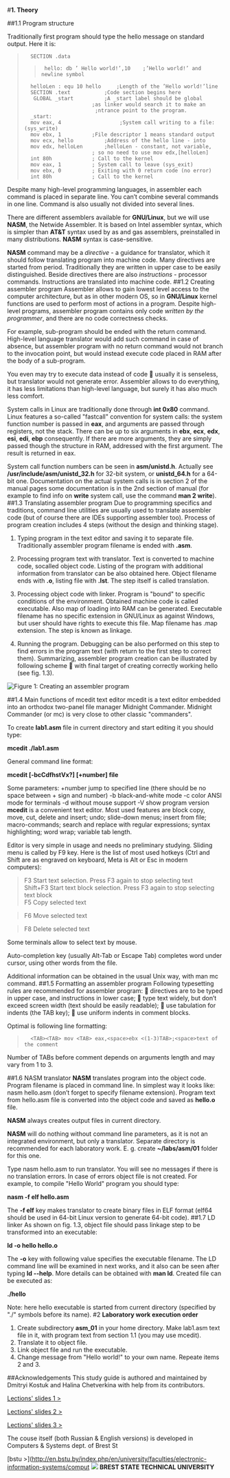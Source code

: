 
#**1. Theory** 

##1.1 Program structure  

Traditionally first program should type the hello message on standard output. Here it is: 

>		SECTION .data
>>		hello: db ’ Hello world!’,10 	;’Hello world!’ and newline symbol
>		helloLen : equ 10 hello 	;Length of the ’Hello world!’line
>		SECTION .text 			;Code section begins here 
>		 GLOBAL _start			;A _start label should be global
>					        ;as linker would search it to make an
>					         ;ntrance point to the program.
>		_start:
>		mov eax, 4 	                 ;System call writing to a file: (sys_write)  
>		mov ebx, 1			;File descriptor 1 means standard output  
>		mov ecx, hello			;Address of the hello line - into   
>		mov edx, helloLen 		;helloLen - constant, not variable,  
>				       		; so no need to use mov edx,[helloLen]
>		int 80h 			; Call to the kernel
>		mov eax, 1 			; System call to leave (sys_exit)
>		mov ebx, 0 			; Exiting with 0 return code (no error)
>		int 80h 			; Call to the kernel  

Despite many high-level programming languages, in assembler each command is placed
in separate line. You can’t combine several commands in one line. Command is also usually
not divided into several lines.

There are different assemblers available for **GNU/Linux**, but we will use **NASM**, the
Netwide Assembler. It is based on Intel assembler syntax, which is simpler than **AT&T**
syntax used by as and gas assemblers, preinstalled in many distributions.
**NASM** syntax is case-sensitive.  

**NASM** command may be a *directive* - a guidance for translator, which it should follow
translating program into machine code. Many directives are started from period. Traditionally
they are written in upper case to be easily distinguished. Beside directives there
are also *instructions* - processor commands. Instructions are translated into machine
code.
##1.2 Creating assembler program
Assembler allows to gain lowest level access to the computer architecture, but as in other
modern OS, so in **GNU/Linux** kernel functions are used to perform most of actions in a
program. Despite high-level programs, assembler program contains only code *written by
the programmer*, and there are no code correctness checks.

For example, sub-program should be ended with the return command. High-level
language translator would add such command in case of absence, but assembler program
with no return command would not branch to the invocation point, but would instead
execute code placed in RAM after the body of a sub-program.  

You even may try to execute data instead of code  usually it is senseless, but translator
would not generate error. Assembler allows to do everything, it has less limitations
than high-level language, but surely it has also much less comfort.

System calls in Linux are traditionally done through **int 0x80** command. Linux features
a so-called "fastcall" convention for system calls: the system function number is
passed in **eax**, and arguments are passed through registers, not the stack. There can be
up to six arguments in **ebx**, **ecx**, **edx**, **esi**, **edi**, **ebp** consequently. If there are more arguments,
they are simply passed though the structure in RAM, addressed with the first
argument. The result is returned in eax.  

System call function numbers can be seen in **asm/unistd.h**.
Actually see **/usr/include/asm/unistd_32.h** for 32-bit system, or **unistd_64.h** for a
64-bit one. Documentation on the actual system calls is in section 2 of the manual pages
some documentation is in the 2nd section of manual (for example to find info on **write**
system call, use the command **man 2 write**).
##1.3 Translating assembler program
Due to programming specifics and traditions, command line utilities are usually used to
translate assembler code (but of course there are IDEs supporting assembler too). Process
of program creation includes 4 steps (without the design and thinking stage).  

1. Typing program in the text editor and saving it to separate file. Traditionally assembler
program filename is ended with **.asm**.  

2. Processing program text with translator. Text is converted to machine code, socalled
object code. Listing of the program with additional information from translator
can be also obtained here. Object filename ends with **.o**, listing file with **.lst**.
The step itself is called translation.  

3. Processing object code with linker. Program is "bound" to specific conditions of
the environment. Obtained machine code is called executable. Also map of loading
into RAM can be generated. Executable filename has no specific extension in GNU/Linux as against Windows, but user should have rights to execute this file.
Map filename has .map extension. The step is known as linkage.  

4. Running the program. Debugging can be also performed on this step to find errors
in the program text (with return to the first step to correct them).
Summarizing, assembler program creation can be illustrated by following scheme 
with final target of creating correctly working hello (see fig. 1.3).    

![Figure 1: Creating an assembler program](Page1.jpg)    

##1.4 Main functions of mcedit text editor
mcedit is a text editor embedded into an orthodox two-panel file manager Midnight
Commander. Midnight Commander (or mc) is very close to other classic "commanders".

To create **lab1.asm** file in current directory and start editing it you should type:

**mcedit ./lab1.asm**

General command line format:

**mcedit [-bcCdfhstVx?] [+number] file**

Some parameters:
+number jump to specified line (there should be no space between + sign
and number)
-b black-and-white mode
-c color ANSI mode for terminals
-d without mouse support
-V show program version
**mcedit** is a convenient text editor. Most used features are block copy, move, cut, delete
and insert; undo; slide-down menus; insert from file; macro-commands; search and replace
with regular expressions; syntax highlighting; word wrap; variable tab length.

Editor is very simple in usage and needs no preliminary studying. Sliding menu is
called by F9 key. Here is the list of most used hotkeys (Ctrl and Shift are as engraved on
keyboard, Meta is Alt or Esc in modern computers):

>F3            Start text selection. Press F3 again to stop selecting text  
>Shift+F3      Start text block selection. Press F3 again to stop selecting text block  
>F5 	       Copy selected text

>F6			Move selected text

>F8 		Delete selected text  


Some terminals allow to select text by mouse.

Auto-completion key (usually Alt-Tab or Escape Tab) completes word under cursor,
using other words from the file.

Additional information can be obtained in the usual Unix way, with man mc command.
##1.5 Formatting an assembler program
Following typesetting rules are recommended for assembler program:
 directives are to be typed in upper case, and instructions in lower case;
 type text widely, but don’t exceed screen width (text should be easily readable);
 use tabulation for indents (the TAB key);
 use uniform indents in comment blocks.

Optimal is following line formatting:

>		<TAB><TAB> mov <TAB> eax,<space>ebx <(1-3)TAB>;<space>text of the comment
Number of TABs before comment depends on arguments length and may vary from
1 to 3.  

##1.6 NASM translator
**NASM** translates program into the object code. Program filename is placed in command
line. In simplest way it looks like: nasm hello.asm (don’t forget to specify filename
extension). Program text from hello.asm file is converted into the object code and saved
as **hello.o** file.

**NASM** always creates output files in current directory.

**NASM** will do nothing without command line parameters, as it is not an integrated
environment, but only a translator.
Separate directory is recommended for each laboratory work. E. g. create **~/labs/asm/01**
folder for this one.

Type nasm hello.asm to run translator. You will see no messages if there is no
translation errors. In case of errors object file is not created.
For example, to compile "Hello World" program you should type:

**nasm -f elf hello.asm**

The **-f elf** key makes translator to create binary files in ELF format (elf64 should
be used in 64-bit Linux version to generate 64-bit code).
##1.7 LD linker
As shown on fig. 1.3, object file should pass linkage step to be transformed into an
executable:

**ld -o hello hello.o**

The **-o** key with following value specifies the executable filename.
The LD command line will be examined in next works, and it also can be seen after
typing **ld --help**. More details can be obtained with **man ld**. Created file can be executed
as:

**./hello**

Note: here hello executable is started from current directory (specified by "./" symbols
before its name).
#2 **Laboratory work execution order**

1. Create subdirectory **asm_01** in your home directory. Make lab1.asm text file in it,
with program text from section 1.1 (you may use mcedit).
2. Translate it to object file.
3. Link object file and run the executable.
4. Change message from "Hello world!" to your own name. Repeate items 2 and 3.

##Acknowledgements
This study guide is authored and maintained by Dmitryi Kostuk and Halina Chetverkina with help from its contributors.

[Lections' slides 1 >](https://docs.google.com/file/d/0B2vjAZQkGvb5b2FrNU9JSlhRZzZyOUFuaFd6NkJaQQ/edit)

[Lections' slides 2 >](https://docs.google.com/file/d/0B2vjAZQkGvb5YTI3NzM1MmYtNzA2Yi00ZTMyLThiYjEtMjBkMjhlMjg1NjZl/edit)

[Lections' slides 3 >](https://docs.google.com/file/d/0B2vjAZQkGvb5d3NGRTlwZEpTUU9tdkpnTThYeG1GUQ/edit)

The couse itself (both Russian & English versions) is developed in Computers & Systems dept. of Brest St

[bstu >](http://en.bstu.by/index.php/en/university/faculties/electronic-information-systems/comput
![](http://en.bstu.by/images/logo.png)
**BREST STATE TECHNICAL UNIVERSITY**
